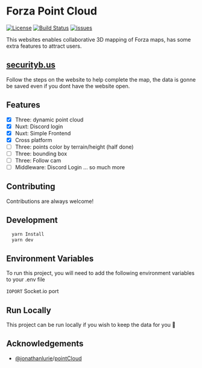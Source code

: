 # Forza Point Cloud
[![License](https://img.shields.io/badge/License-MIT-blue)](#license)
[![Build Status](https://app.travis-ci.com/GREEB/ForzaPointCloud.svg?branch=main)](https://app.travis-ci.com/GREEB/ForzaPointCloud)
[![issues](https://github.com/GREEB/ForzaPointCloud/workflows/todo2issue/badge.svg)](https://github.com/GREEB/ForzaPointCloud/actions?query=workflow:"todo2issue")

This websites enables collaborative 3D mapping of Forza maps, has some extra features to attract users.


## [securityb.us](securityb.us)

Follow the steps on the website to help complete the map, the data is gonne be saved even if you dont have the website open.
## Features

- [x]  Three: dynamic point cloud
- [x]  Nuxt: Discord login
- [x]  Nuxt: Simple Frontend
- [x]  Cross platform
- [ ]  Three: points color by terrain/height (half done)
- [ ]  Three: bounding box
- [ ]  Three: Follow cam
- [ ]  Middleware: Discord Login
... so much more

## Contributing

Contributions are always welcome!


## Development

```bash
  yarn Install
  yarn dev
```
    
## Environment Variables

To run this project, you will need to add the following environment variables to your .env file

`IOPORT` Socket.io port

## Run Locally

This project can be run locally if you wish to keep the data for you 🤨




## Acknowledgements

 - [@jonathanlurie](https://github.com/jonathanlurie)/[pointCloud](https://github.com/jonathanlurie/pointCloud)

